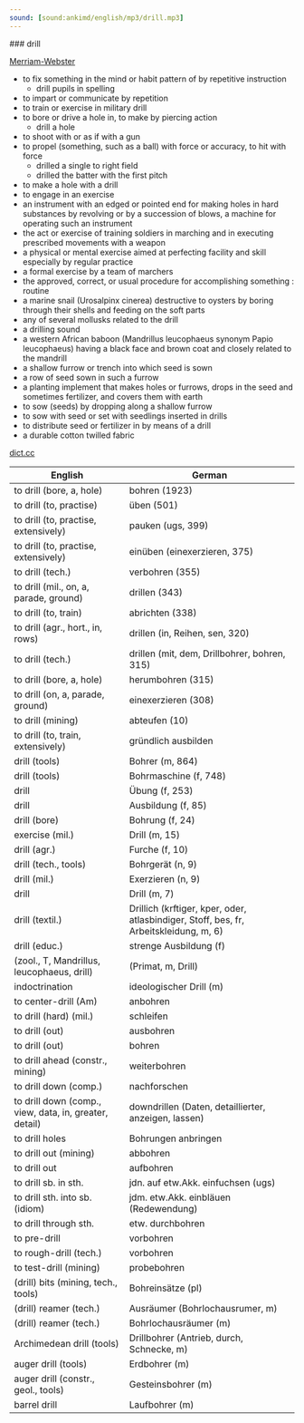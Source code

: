 ```yaml
---
sound: [sound:ankimd/english/mp3/drill.mp3]
---
```


\### drill

[Merriam-Webster](https://www.merriam-webster.com/dictionary/drill)

- to fix something in the mind or habit pattern of by repetitive instruction
    - drill pupils in spelling
- to impart or communicate by repetition
- to train or exercise in military drill
- to bore or drive a hole in, to make by piercing action
    - drill a hole
- to shoot with or as if with a gun
- to propel (something, such as a ball) with force or accuracy, to hit with force
    - drilled a single to right field
    - drilled the batter with the first pitch
- to make a hole with a drill
- to engage in an exercise
- an instrument with an edged or pointed end for making holes in hard substances by revolving or by a succession of blows, a machine for operating such an instrument
- the act or exercise of training soldiers in marching and in executing prescribed movements with a weapon
- a physical or mental exercise aimed at perfecting facility and skill especially by regular practice
- a formal exercise by a team of marchers
- the approved, correct, or usual procedure for accomplishing something : routine
- a marine snail (Urosalpinx cinerea) destructive to oysters by boring through their shells and feeding on the soft parts
- any of several mollusks related to the drill
- a drilling sound
- a western African baboon (Mandrillus leucophaeus synonym Papio leucophaeus) having a black face and brown coat and closely related to the mandrill
- a shallow furrow or trench into which seed is sown
- a row of seed sown in such a furrow
- a planting implement that makes holes or furrows, drops in the seed and sometimes fertilizer, and covers them with earth
- to sow (seeds) by dropping along a shallow furrow
- to sow with seed or set with seedlings inserted in drills
- to distribute seed or fertilizer in by means of a drill
- a durable cotton twilled fabric

[dict.cc](https://www.dict.cc/drill)

| English        | German       |
| -------------- | ------------ |
| to drill (bore, a, hole) | bohren (1923) |
| to drill (to, practise) | üben (501) |
| to drill (to, practise, extensively) | pauken (ugs, 399) |
| to drill (to, practise, extensively) | einüben (einexerzieren, 375) |
| to drill (tech.) | verbohren (355) |
| to drill (mil., on, a, parade, ground) | drillen (343) |
| to drill (to, train) | abrichten (338) |
| to drill (agr., hort., in, rows) | drillen (in, Reihen, sen, 320) |
| to drill (tech.) | drillen (mit, dem, Drillbohrer, bohren, 315) |
| to drill (bore, a, hole) | herumbohren (315) |
| to drill (on, a, parade, ground) | einexerzieren (308) |
| to drill (mining) | abteufen (10) |
| to drill (to, train, extensively) | gründlich ausbilden |
| drill (tools) | Bohrer (m, 864) |
| drill (tools) | Bohrmaschine (f, 748) |
| drill | Übung (f, 253) |
| drill | Ausbildung (f, 85) |
| drill (bore) | Bohrung (f, 24) |
| exercise (mil.) | Drill (m, 15) |
| drill (agr.) | Furche (f, 10) |
| drill (tech., tools) | Bohrgerät (n, 9) |
| drill (mil.) | Exerzieren (n, 9) |
| drill | Drill (m, 7) |
| drill (textil.) | Drillich (krftiger, kper, oder, atlasbindiger, Stoff, bes, fr, Arbeitskleidung, m, 6) |
| drill (educ.) | strenge Ausbildung (f) |
|  (zool., T, Mandrillus, leucophaeus, drill) |  (Primat, m, Drill) |
| indoctrination | ideologischer Drill (m) |
| to center-drill (Am) | anbohren |
| to drill (hard) (mil.) | schleifen |
| to drill (out) | ausbohren |
| to drill (out) | bohren |
| to drill ahead (constr., mining) | weiterbohren |
| to drill down (comp.) | nachforschen |
| to drill down (comp., view, data, in, greater, detail) | downdrillen (Daten, detaillierter, anzeigen, lassen) |
| to drill holes | Bohrungen anbringen |
| to drill out (mining) | abbohren |
| to drill out | aufbohren |
| to drill sb. in sth. | jdn. auf etw.Akk. einfuchsen (ugs) |
| to drill sth. into sb. (idiom) | jdm. etw.Akk. einbläuen (Redewendung) |
| to drill through sth. | etw. durchbohren |
| to pre-drill | vorbohren |
| to rough-drill (tech.) | vorbohren |
| to test-drill (mining) | probebohren |
| (drill) bits (mining, tech., tools) | Bohreinsätze (pl) |
| (drill) reamer (tech.) | Ausräumer (Bohrlochausrumer, m) |
| (drill) reamer (tech.) | Bohrlochausräumer (m) |
| Archimedean drill (tools) | Drillbohrer (Antrieb, durch, Schnecke, m) |
| auger drill (tools) | Erdbohrer (m) |
| auger drill (constr., geol., tools) | Gesteinsbohrer (m) |
| barrel drill | Laufbohrer (m) |
